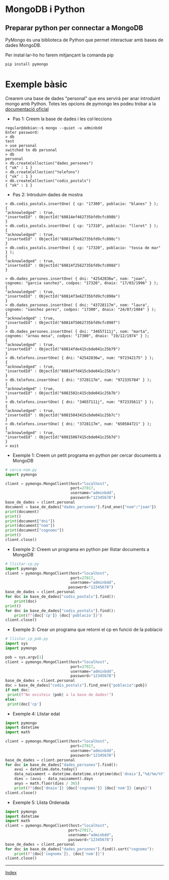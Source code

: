 # MongoDB i Python

## Preparar python per connectar a MongoDB

PyMongo és una biblioteca de Python que permet interactuar amb bases de dades MongoDB.

Per instal·lar-ho ho farem mitjançant la comanda pip

```python
pip install pymongo
```

# Exemple bàsic

Crearem una base de dades "personal" que ens servirà per anar introduint mongo amb Python.
Totes les opcions de pymongo les podeu trobar a la [documentació oficial](https://www.mongodb.com/docs/drivers/pymongo/)

* Pas 1: Creem la base de dades i les col·leccions
```
regular@debian:~$ mongo --quiet -u adminbdd
Enter password: 
> db
test
> use personal
switched to db personal
> db
personal
> db.createCollection("dades_persones")
{ "ok" : 1 }
> db.createCollection("telefons")
{ "ok" : 1 }
> db.createCollection("codis_postals")
{ "ok" : 1 }
```

* Pas 2: Introduim dades de mostra

```
> db.codis_postals.insertOne( { cp: "17300", poblacio: "blanes" } );
{
"acknowledged" : true,
"insertedId" : ObjectId("60814ef462735bfd9cfc898b")
}
> db.codis_postals.insertOne( { cp: "17310", poblacio: "lloret" } );
{
"acknowledged" : true,
"insertedId" : ObjectId("60814f0e62735bfd9cfc898c")
}
> db.codis_postals.insertOne( { cp: "17320", poblacio: "tossa de mar" } );
{
"acknowledged" : true,
"insertedId" : ObjectId("60814f2562735bfd9cfc898d")
}

> db.dades_persones.insertOne( { dni: "42542836w", nom: "joan", cognoms: "garcia sanchez", codpos: "17320", dnaix: "17/03/1996" } );
{
"acknowledged" : true,
"insertedId" : ObjectId("60814f3e62735bfd9cfc898e")
}
> db.dades_persones.insertOne( { dni: "43728117m", nom: "laura", cognoms: "sanchez perez", codpos: "17300", dnaix: "24/07/1984" } );
{
"acknowledged" : true,
"insertedId" : ObjectId("60814f5062735bfd9cfc898f")
}
> db.dades_persones.insertOne( { dni: "34657111j", nom: "marta", cognoms: "arnau mesa", codpos: "17300", dnaix: "19/12/1974" } );
{
"acknowledged" : true,
"insertedId" : ObjectId("60814fde415cbde041c25b79")
}
> db.telefons.insertOne( { dni: "42542836w", num: "972342175" } );
{
"acknowledged" : true,
"insertedId" : ObjectId("60814ffd415cbde041c25b7a")
}
> db.telefons.insertOne( { dni: "3728117m", num: "972335784" } );
{
"acknowledged" : true,
"insertedId" : ObjectId("6081502c415cbde041c25b7b")
}
> db.telefons.insertOne( { dni: "34657111j", num: "972335611" } );
{
"acknowledged" : true,
"insertedId" : ObjectId("60815043415cbde041c25b7c")
}
> db.telefons.insertOne( { dni: "3728117m", num: "650584721" } );
{
"acknowledged" : true,
"insertedId" : ObjectId("60815067415cbde041c25b7d")
}
> exit
```
* Exemple 1: Creem un petit programa en python per cercar documents a MongoDB
```python
# cerca-nom.py
import pymongo

client = pymongo.MongoClient(host="localhost",
                             port=27017,
                             username="adminbdd",
                             password="12345678")
base_de_dades = client.personal
document = base_de_dades["dades_persones"].find_one({"nom":"joan"})
print(document)
print()
print(document["dni"])
print(document["nom"])
print(document["cognoms"])
print()
client.close()
```
* Exemple 2: Creem un programa en python per llistar documents a MongoDB


```python
# llistar-cp.py
import pymongo
client = pymongo.MongoClient(host="localhost",
                             port=27017,
                             username="adminbdd",
                            password="12345678")
base_de_dades = client.personal
for doc in base_de_dades["codis_postals"].find():
    print(doc)
print()
for doc in base_de_dades["codis_postals"].find():
    print(f"{doc['cp']} {doc['poblacio']}")
client.close()
```

* Exemple 3: Crear un programa que retorni el cp en funció de la població

```python
# llistar_cp_pob.py
import sys
import pymongo

pob = sys.argv[1]
client = pymongo.MongoClient(host="localhost",
                             port=27017,
                             username="adminbdd",
                             password="12345678")
base_de_dades = client.personal
doc = base_de_dades["codis_postals"].find_one({"poblacio":pob})
if not doc:
 print(f"No existeix {pob} a la base de dades!")
else:
 print(doc['cp']
```
* Exemple 4: Llistar edat
  
```python
import pymongo
import datetime
import math

client = pymongo.MongoClient(host="localhost",
                             port=27017,
                             username="adminbdd",
                             password="12345678")
base_de_dades = client.personal
for doc in base_de_dades["dades_persones"].find():
    avui = datetime.date.today()
    data_naixament = datetime.datetime.strptime(doc['dnaix'],"%d/%m/%Y").date()
    dies = (avui - data_naixament).days
    anys = math.floor(dies / 365)
    print(f"{doc['dnaix']} {doc['cognoms']} {doc['nom']} {anys}")
client.close()

```

* Exemple 5: Llista Ordenada

```python
import pymongo
import datetime
import math
client = pymongo.MongoClient(host="localhost",
                            port=27017,
                            username="adminbdd",
                            password="12345678")
base_de_dades = client.personal
for doc in base_de_dades["dades_persones"].find().sort("cognoms"):
    print(f"{doc['cognoms']}, {doc['nom']}")
client.close()
```



***

[Index](../../../README.md)
